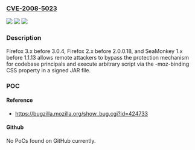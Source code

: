### [CVE-2008-5023](https://cve.mitre.org/cgi-bin/cvename.cgi?name=CVE-2008-5023)
![](https://img.shields.io/static/v1?label=Product&message=n%2Fa&color=blue)
![](https://img.shields.io/static/v1?label=Version&message=n%2Fa&color=blue)
![](https://img.shields.io/static/v1?label=Vulnerability&message=n%2Fa&color=brighgreen)

### Description

Firefox 3.x before 3.0.4, Firefox 2.x before 2.0.0.18, and SeaMonkey 1.x before 1.1.13 allows remote attackers to bypass the protection mechanism for codebase principals and execute arbitrary script via the -moz-binding CSS property in a signed JAR file.

### POC

#### Reference
- https://bugzilla.mozilla.org/show_bug.cgi?id=424733

#### Github
No PoCs found on GitHub currently.

